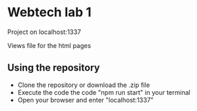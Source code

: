 # Webtech lab 1

Project on localhost:1337

Views file for the html pages

## Using the repository

- Clone the repository or download the .zip file   
- Execute the code the code "npm run start" in your terminal   
- Open your browser and enter "localhost:1337"
